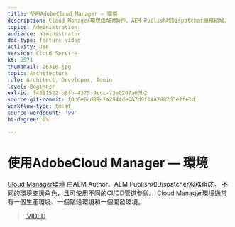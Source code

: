 ```yaml
---
title: 使用AdobeCloud Manager — 環境
description: Cloud Manager環境由AEM製作、AEM Publish和Dispatcher服務組成。 不同的環境支援角色，且可使用不同的CI/CD管道參與。 Cloud Manager環境通常有一個生產環境、一個階段環境和一個開發環境。
topics: Administration
audience: administrator
doc-type: feature video
activity: use
version: Cloud Service
kt: 6871
thumbnail: 26318.jpg
topic: Architecture
role: Architect, Developer, Admin
level: Beginner
exl-id: f4311522-b8fb-4375-9ecc-73e0207a63b2
source-git-commit: f0c6e6cd09c1a2944de667d9f14a2d87d3e2fe1d
workflow-type: tm+mt
source-wordcount: '99'
ht-degree: 0%

---
```


# 使用AdobeCloud Manager — 環境

[Cloud Manager環境](https://experienceleague.adobe.com/docs/experience-manager-cloud-manager/using/how-to-use/manage-your-environment.html) 由AEM Author、AEM Publish和Dispatcher服務組成。 不同的環境支援角色，且可使用不同的CI/CD管道參與。 Cloud Manager環境通常有一個生產環境、一個階段環境和一個開發環境。

>[!VIDEO](https://video.tv.adobe.com/v/26318/?quality=12&learn=on&hidetitle=true)
